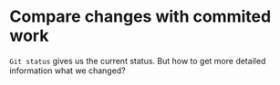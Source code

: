 # Compare changes with commited work

`Git status` gives us the current status. But how to get more
detailed information what we changed?

